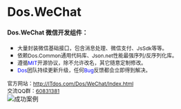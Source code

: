 # Dos.WeChat
<h4>
    Dos.WeChat 微信开发组件：
</h4>
<ul style="list-style-type: square;" class=" list-paddingleft-2">
    <li>
        <span style="font-size: 12px;">大量封装微信基础接口，包含消息处理、微信支付、JsSdk等等。</span>
    </li>
    <li>
        <span style="font-size: 12px;">依赖Dos.Common通用代码库、Json.net性能最强序列/反序列化库。</span>
    </li>
    <li>
        <span style="font-size: 12px;">遵循<span style="font-size: 12px; color:blue;">MIT</span>开源协议，除不允许改名，其它随意定制修改。</span>
    </li>
    <li>
        <span style="font-size: 12px; color:blue;">Dos</span><span style="font-size: 12px;">团队持续更新升级，任何<span style="font-size: 12px; color:blue;">Bug</span>反馈都会立即得到解决。</span>
    </li>
</ul>
<div>
    <span style="font-size: 12px;">官方网站：</span><a href="http://www.itdos.com/Dos/WeChat/Index.html" target="_blank" _href="http://www.itdos.com/Dos/WeChat/Index.html" textvalue="http://www.itdos.com/Dos/WeChat/Index.html" style="font-size: 12px; "><span style="font-size: 12px;">http://ITdos.com/Dos/WeChat/Index.html</span></a>
</div>
<div>
    <span style="font-size: 12px;">交流QQ群：</span><a href="http://jq.qq.com/?_wv=1027&k=UlJ53g" target="_blank" _href="http://jq.qq.com/?_wv=1027&k=UlJ53g" style="font-size: 12px; "><span style="font-size: 12px;">60831381</span></a>
</div>
<img src="http://ITdos.com/Media/Default/upload/image/20150724/6357333271473131271117314.png" title="成功案例" alt="成功案例"/>